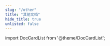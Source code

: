 ```yaml
---
slug: "/other"
title: "其他文档"
hide_title: true
unlisted: false
---
```


import DocCardList from '@theme/DocCardList';

<DocCardList />
